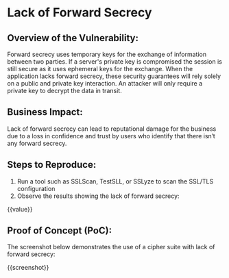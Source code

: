 # Lack of Forward Secrecy

## Overview of the Vulnerability:

Forward secrecy uses temporary keys for the exchange of information between two parties. If a server's private key is compromised the session is still secure as it uses ephemeral keys for the exchange. When the application lacks forward secrecy, these security guarantees will rely solely on a public and private key interaction. An attacker will only require a private key to decrypt the data in transit.

## Business Impact:

Lack of forward secrecy can lead to reputational damage for the business due to a loss in confidence and trust by users who identify that there isn’t any forward secrecy.

## Steps to Reproduce:

1. Run a tool such as SSLScan, TestSLL, or SSLyze to scan the SSL/TLS configuration
1. Observe the results showing the lack of forward secrecy:

{{value}}

## Proof of Concept (PoC):

The screenshot below demonstrates the use of a cipher suite with lack of forward secrecy:

{{screenshot}}
